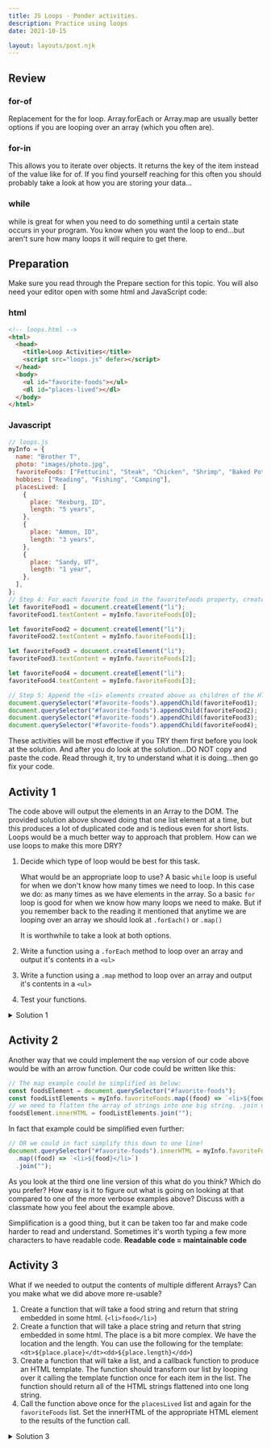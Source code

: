 ```yaml
---
title: JS Loops - Ponder activities.
description: Practice using loops
date: 2021-10-15

layout: layouts/post.njk
---
```


## Review

### for-of

Replacement for the for loop. Array.forEach or Array.map are usually better options if you are looping over an array (which you often are).

### for-in

This allows you to iterate over objects. It returns the key of the item instead of the value like for of. If you find yourself reaching for this often you should probably take a look at how you are storing your data...

### while

while is great for when you need to do something until a certain state occurs in your program. You know when you want the loop to end...but aren't sure how many loops it will require to get there.

## Preparation

Make sure you read through the Prepare section for this topic. You will also need your editor open with some html and JavaScript code:

### html

```html
<!-- loops.html -->
<html>
  <head>
    <title>Loop Activities</title>
    <script src="loops.js" defer></script>
  </head>
  <body>
    <ul id="favorite-foods"></ul>
    <dl id="places-lived"></dl>
  </body>
</html>
```

### Javascript

```javascript
// loops.js
myInfo = {
  name: "Brother T",
  photo: "images/photo.jpg",
  favoriteFoods: ["Fettucini", "Steak", "Chicken", "Shrimp", "Baked Potato"],
  hobbies: ["Reading", "Fishing", "Camping"],
  placesLived: [
    {
      place: "Rexburg, ID",
      length: "5 years",
    },
    {
      place: "Ammon, ID",
      length: "3 years",
    },
    {
      place: "Sandy, UT",
      length: "1 year",
    },
  ],
};
// Step 4: For each favorite food in the favoriteFoods property, create an HTML <li> element and place its value in the <li> element
let favoriteFood1 = document.createElement("li");
favoriteFood1.textContent = myInfo.favoriteFoods[0];

let favoriteFood2 = document.createElement("li");
favoriteFood2.textContent = myInfo.favoriteFoods[1];

let favoriteFood3 = document.createElement("li");
favoriteFood3.textContent = myInfo.favoriteFoods[2];

let favoriteFood4 = document.createElement("li");
favoriteFood4.textContent = myInfo.favoriteFoods[3];

// Step 5: Append the <li> elements created above as children of the HTML <ul> element with an ID of favorite-foods
document.querySelector("#favorite-foods").appendChild(favoriteFood1);
document.querySelector("#favorite-foods").appendChild(favoriteFood2);
document.querySelector("#favorite-foods").appendChild(favoriteFood3);
document.querySelector("#favorite-foods").appendChild(favoriteFood4);
```

These activities will be most effective if you TRY them first before you look at the solution. And after you do look at the solution...DO NOT copy and paste the code. Read through it, try to understand what it is doing...then go fix your code.

## Activity 1

The code above will output the elements in an Array to the DOM. The provided solution above showed doing that one list element at a time, but this produces a lot of duplicated code and is tedious even for short lists. Loops would be a much better way to approach that problem. How can we use loops to make this more DRY?

1. Decide which type of loop would be best for this task.

   <div class="callout">

   What would be an appropriate loop to use? A basic `while` loop is useful for when we don't know how many times we need to loop. In this case we do: as many times as we have elements in the array. So a basic `for` loop is good for when we know how many loops we need to make. But if you remember back to the reading it mentioned that anytime we are looping over an array we should look at `.forEach()` or `.map()`

   It is worthwhile to take a look at both options.

   </div>

2. Write a function using a `.forEach` method to loop over an array and output it's contents in a `<ul>`
3. Write a function using a `.map` method to loop over an array and output it's contents in a `<ul>`
4. Test your functions.

<details>
<summary>Solution 1</summary>

```javascript
// with .forEach
const foodsElement = document.querySelector('#favorite-foods');
function createandAppendFoodItem(food) {
  let favoriteFood = document.createElement('li');
  favoriteFood.textContent = food;
  foodsElement.appendChild(favoriteFood);
}
myInfo.favoriteFoods.forEach(createAndAppendFoodItem);
}

// with .map
  const foodsElement = document.querySelector('#favorite-foods');
  function mapFoodItem(food) {
    let favoriteFood = document.createElement('li');
    favoriteFood.textContent = food;
    return favoriteFood;
  }
  // this function could also be written this way using a template literal:
  function mapFoodItemSmall(food) {
    return `<li>${food}</li>`;
  }
  const foodListElements = myInfo.favoriteFoods.map(mapFoodItem);
  // we need to flatten the array of strings into one big string. .join does this.
  foodsElement.innerHTML = foodListElements.join('');
```

</details>

## Activity 2

Another way that we could implement the `map` version of our code above would be with an arrow function. Our code could be written like this:

```javascript
// The map example could be simplified as below:
const foodsElement = document.querySelector("#favorite-foods");
const foodListElements = myInfo.favoriteFoods.map((food) => `<li>${food}</li>`);
// we need to flatten the array of strings into one big string. .join does this.
foodsElement.innerHTML = foodListElements.join("");
```

In fact that example could be simplified even further:

```javascript
// OR we could in fact simplify this down to one line!
document.querySelector("#favorite-foods").innerHTML = myInfo.favoriteFoods
  .map((food) => `<li>${food}</li>`)
  .join("");
```

As you look at the third one line version of this what do you think? Which do you prefer? How easy is it to figure out what is going on looking at that compared to one of the more verbose examples above? Discuss with a classmate how you feel about the example above.

Simplification is a good thing, but it can be taken too far and make code harder to read and understand. Sometimes it's worth typing a few more characters to have readable code. **Readable code = maintainable code**

## Activity 3

What if we needed to output the contents of multiple different Arrays? Can you make what we did above more re-usable?

1. Create a function that will take a food string and return that string embedded in some html. (`<li>food</li>`)
2. Create a function that will take a place string and return that string embedded in some html. The place is a bit more complex. We have the location and the length. You can use the following for the template: `<dt>${place.place}</dt><dd>${place.length}</dd>`)
3. Create a function that will take a list, and a callback function to produce an HTML template. The function should transform our list by looping over it calling the template function once for each item in the list. The function should return all of the HTML strings flattened into one long string.
4. Call the function above once for the `placesLived` list and again for the `favoriteFoods` list. Set the innerHTML of the appropriate HTML element to the results of the function call.

<details>
<summary>Solution 3</summary>

```javascript
// reusable!
myInfo = {
  name: "Brother T",
  photo: "images/photo.jpg",
  favoriteFoods: ["Fettucini", "Steak", "Chicken", "Shrimp", "Baked Potato"],
  hobbies: ["Reading", "Fishing", "Camping"],
  placesLived: [
    {
      place: "Rexburg, ID",
      length: "5 years",
    },
    {
      place: "Ammon, ID",
      length: "3 years",
    },
    {
      place: "Sandy, UT",
      length: "1 year",
    },
  ],
};
const foodsElement = document.querySelector("#favorite-foods");
const placesElement = document.querySelector("#places-lived");
// requires a list, and a callback that will produce an html string for each item in the list
// returns a string of html
function generateListMarkup(list, templateCallback) {
  const htmlList = list.map(templateCallback);
  return htmlList.join("");
}
// requires an food string
// returns that string embedded in HTML markup
function foodsTemplate(food) {
  return `<li>${food}</li>`;
}

// requires an place string
// returns that string embedded in HTML markup
function placesTemplate(place) {
  return `<dt>${place.place}</dt><dd>${place.length}</dd>`;
}

foodsElement.innerHTML = generateListMarkup(
  myInfo.favoriteFoods,
  foodsTemplate
);
placesElement.innerHTML = generateListMarkup(
  myInfo.placesLived,
  placesTemplate
);
```

</details>
